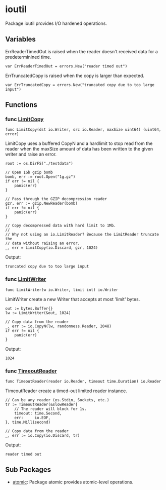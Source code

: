# ioutil

Package ioutil provides I/O hardened operations.

## Variables

ErrReaderTimedOut is raised when the reader doesn't received data for a
predeterminined time.

```golang
var ErrReaderTimedOut = errors.New("reader timed out")
```

ErrTruncatedCopy is raised when the copy is larger than expected.

```golang
var ErrTruncatedCopy = errors.New("truncated copy due to too large input")
```

## Functions

### func [LimitCopy](copy.go#L16)

`func LimitCopy(dst io.Writer, src io.Reader, maxSize uint64) (uint64, error)`

LimitCopy uses a buffered CopyN and a hardlimit to stop read from the reader when
the maxSize amount of data has been written to the given writer and raise an
error.

```golang
root := os.DirFS("./testdata")

// Open 1Gb gzip bomb
bomb, err := root.Open("1g.gz")
if err != nil {
    panic(err)
}

// Pass through the GZIP decompression reader
gzr, err := gzip.NewReader(bomb)
if err != nil {
    panic(err)
}

// Copy decompressed data with hard limit to 1Mb.
//
// Why not using an io.LimitReader? Because the LimitReader truncate the
// data without raising an error.
_, err = LimitCopy(io.Discard, gzr, 1024)
```

 Output:

```
truncated copy due to too large input
```

### func [LimitWriter](limit_writer.go#L17)

`func LimitWriter(w io.Writer, limit int) io.Writer`

LimitWriter create a new Writer that accepts at most 'limit' bytes.

```golang
out := bytes.Buffer{}
lw := LimitWriter(&out, 1024)

// Copy data from the reader
_, err := io.CopyN(lw, randomness.Reader, 2048)
if err != nil {
    panic(err)
}
```

 Output:

```
1024
```

### func [TimeoutReader](timeout.go#L22)

`func TimeoutReader(reader io.Reader, timeout time.Duration) io.Reader`

TimeoutReader create a timed-out limited reader instance.

```golang
// Can be any reader (os.Stdin, Sockets, etc.)
tr := TimeoutReader(&slowReader{
    // The reader will block for 1s.
    timeout: time.Second,
    err:     io.EOF,
}, time.Millisecond)

// Copy data from the reader
_, err := io.Copy(io.Discard, tr)
```

 Output:

```
reader timed out
```

## Sub Packages

* [atomic](./atomic): Package atomic provides atomic-level operations.

